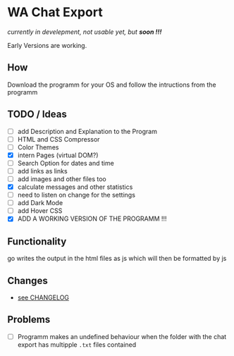 # WA Chat Export

*currently in develepment, not usable yet, but **soon !!!***

Early Versions are working.

<!--
git tag v0.1.0 && git push origin v0.1.0
-->

## How

Download the programm for your OS and follow the intructions from the programm

## TODO / Ideas
- [ ] add Description and Explanation to the Program
- [ ] HTML and CSS Compressor
- [ ] Color Themes
- [X] intern Pages (virtual DOM?)
- [ ] Search Option for dates and time
- [ ] add links as links
- [ ] add images and other files too
- [x] calculate messages and other statistics
- [ ] need to listen on change for the settings
- [ ] add Dark Mode
- [ ] add Hover CSS
- [x] ADD A WORKING VERSION OF THE PROGRAMM !!!

## Functionality

go writes the output in the html files as js which will then
be formatted by js

## Changes
- [see CHANGELOG](/CHANGELOG.md)

## Problems
- [ ] Programm makes an undefined behaviour when the folder with the chat export
has multipple `.txt` files contained
